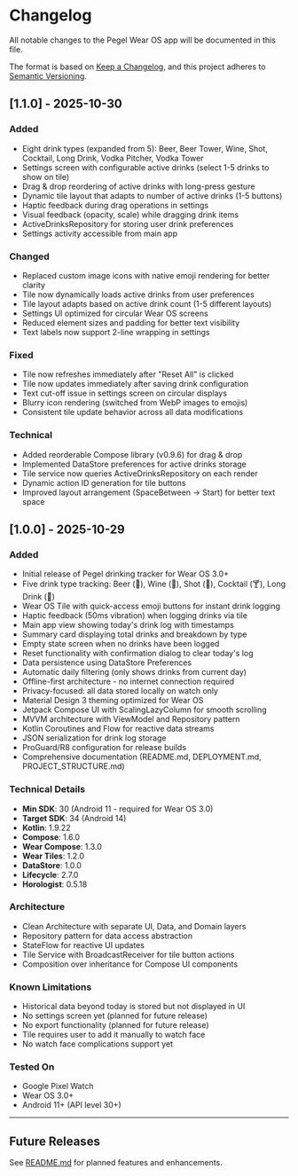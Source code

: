 # Changelog

All notable changes to the Pegel Wear OS app will be documented in this file.

The format is based on [Keep a Changelog](https://keepachangelog.com/en/1.0.0/),
and this project adheres to [Semantic Versioning](https://semver.org/spec/v2.0.0.html).

## [1.1.0] - 2025-10-30

### Added
- Eight drink types (expanded from 5): Beer, Beer Tower, Wine, Shot, Cocktail, Long Drink, Vodka Pitcher, Vodka Tower
- Settings screen with configurable active drinks (select 1-5 drinks to show on tile)
- Drag & drop reordering of active drinks with long-press gesture
- Dynamic tile layout that adapts to number of active drinks (1-5 buttons)
- Haptic feedback during drag operations in settings
- Visual feedback (opacity, scale) while dragging drink items
- ActiveDrinksRepository for storing user drink preferences
- Settings activity accessible from main app

### Changed
- Replaced custom image icons with native emoji rendering for better clarity
- Tile now dynamically loads active drinks from user preferences
- Tile layout adapts based on active drink count (1-5 different layouts)
- Settings UI optimized for circular Wear OS screens
- Reduced element sizes and padding for better text visibility
- Text labels now support 2-line wrapping in settings

### Fixed
- Tile now refreshes immediately after "Reset All" is clicked
- Tile now updates immediately after saving drink configuration
- Text cut-off issue in settings screen on circular displays
- Blurry icon rendering (switched from WebP images to emojis)
- Consistent tile update behavior across all data modifications

### Technical
- Added reorderable Compose library (v0.9.6) for drag & drop
- Implemented DataStore preferences for active drinks storage
- Tile service now queries ActiveDrinksRepository on each render
- Dynamic action ID generation for tile buttons
- Improved layout arrangement (SpaceBetween → Start) for better text space

## [1.0.0] - 2025-10-29

### Added
- Initial release of Pegel drinking tracker for Wear OS 3.0+
- Five drink type tracking: Beer (🍺), Wine (🍷), Shot (🥃), Cocktail (🍸), Long Drink (🍹)
- Wear OS Tile with quick-access emoji buttons for instant drink logging
- Haptic feedback (50ms vibration) when logging drinks via tile
- Main app view showing today's drink log with timestamps
- Summary card displaying total drinks and breakdown by type
- Empty state screen when no drinks have been logged
- Reset functionality with confirmation dialog to clear today's log
- Data persistence using DataStore Preferences
- Automatic daily filtering (only shows drinks from current day)
- Offline-first architecture - no internet connection required
- Privacy-focused: all data stored locally on watch only
- Material Design 3 theming optimized for Wear OS
- Jetpack Compose UI with ScalingLazyColumn for smooth scrolling
- MVVM architecture with ViewModel and Repository pattern
- Kotlin Coroutines and Flow for reactive data streams
- JSON serialization for drink log storage
- ProGuard/R8 configuration for release builds
- Comprehensive documentation (README.md, DEPLOYMENT.md, PROJECT_STRUCTURE.md)

### Technical Details
- **Min SDK**: 30 (Android 11 - required for Wear OS 3.0)
- **Target SDK**: 34 (Android 14)
- **Kotlin**: 1.9.22
- **Compose**: 1.6.0
- **Wear Compose**: 1.3.0
- **Wear Tiles**: 1.2.0
- **DataStore**: 1.0.0
- **Lifecycle**: 2.7.0
- **Horologist**: 0.5.18

### Architecture
- Clean Architecture with separate UI, Data, and Domain layers
- Repository pattern for data access abstraction
- StateFlow for reactive UI updates
- Tile Service with BroadcastReceiver for tile button actions
- Composition over inheritance for Compose UI components

### Known Limitations
- Historical data beyond today is stored but not displayed in UI
- No settings screen yet (planned for future release)
- No export functionality (planned for future release)
- Tile requires user to add it manually to watch face
- No watch face complications support yet

### Tested On
- Google Pixel Watch
- Wear OS 3.0+
- Android 11+ (API level 30+)

---

## Future Releases

See [README.md](README.md#roadmap) for planned features and enhancements.
